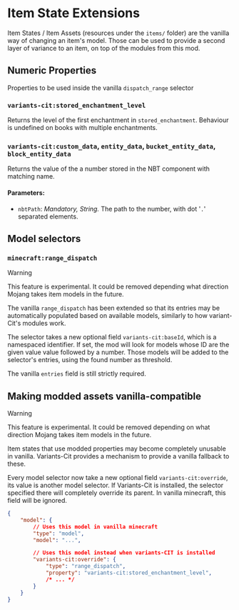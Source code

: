 # Item State Extensions

Item States / Item Assets (resources under the `items/` folder) are the vanilla way of changing an item's model. Those can be used to provide a second layer of variance to an item, on top of the modules from this mod.

## Numeric Properties
Properties to be used inside the vanilla `dispatch_range` selector

### `variants-cit:stored_enchantment_level`

Returns the level of the first enchantment in `stored_enchantment`.
Behaviour is undefined on books with multiple enchantments.

### `variants-cit:custom_data`, `entity_data`, `bucket_entity_data`, `block_entity_data`
Returns the value of the a number stored in the NBT component with matching name.

#### Parameters:
- `nbtPath`: *Mandatory, String.* The path to the number, with dot '`.`' separated elements.


## Model selectors
### `minecraft:range_dispatch`
> [!WARNING]
>
> This feature is experimental. It could be removed depending what direction Mojang takes item models in the future.

The vanilla `range_dispatch` has been extended so that its entries may be automatically populated based on available models, similarly to how variant-Cit's modules work.

The selector takes a new optional field `variants-cit:baseId`, which is a namespaced identifier.
If set, the mod will look for models whose ID are the given value value followed by a number. Those models will be added to the selector's entries, using the found number as threshold.

The vanilla `entries` field is still strictly required.

## Making modded assets vanilla-compatible 
> [!WARNING]
>
> This feature is experimental. It could be removed depending on what direction Mojang takes item models in the future.

Item states that use modded properties may become completely unusable in vanilla. Variants-Cit provides a mechanism to provide a vanilla fallback to these.

Every model selector now take a new optional field `variants-cit:override`, its value is another model selector. If Variants-Cit is installed, the selector specified there will completely override its parent. In vanilla minecraft, this field will be ignored.

```json
{
	"model": {
		// Uses this model in vanilla minecraft
		"type": "model",
		"model": "...",

		// Uses this model instead when variants-CIT is installed
		"variants-cit:override": {
			"type": "range_dispatch",
			"property": "variants-cit:stored_enchantment_level",
			/* ... */
		}
	}
}
```
